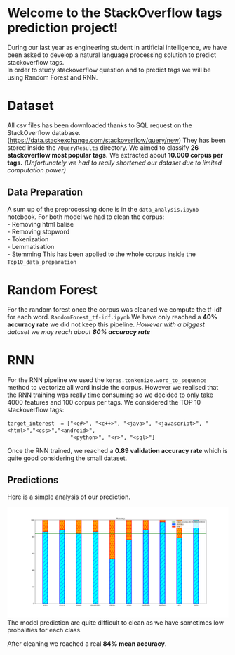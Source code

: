 # Welcome to the StackOverflow tags prediction project!

During our last year as engineering student in artificial intelligence, we have been asked to develop a natural language processing solution to predict stackoverflow tags.  
In order to study stackoverflow question and to predict tags we will be using Random Forest and RNN.


# Dataset

All csv files has been downloaded thanks to SQL request on the StackOverflow database. (https://data.stackexchange.com/stackoverflow/query/new)
They has been stored inside the `/QueryResults` directory.
We aimed to classify **26 stackoverflow most popular tags.** We extracted about **10.000 corpus per tags.**
*(Unfortunately we had to really shortened our dataset due to limited computation power)*
## Data Preparation

A sum up of the preprocessing done is in the `data_analysis.ipynb` notebook.
For both model we had to clean the corpus:
</br>	- Removing html balise
</br>	- Removing stopword
</br>	- Tokenization
</br>	- Lemmatisation
</br>	- Stemming
This has been applied to the whole corpus inside the `Top10_data_preparation`
# Random Forest
For the random forest once the corpus was cleaned we compute the tf-idf for each word. `RandomForest_tf-idf.ipynb`
We have only reached a **40% accuracy rate** we did not keep this pipeline.
*However with a biggest dataset we may reach about **80% accuracy rate***
# RNN

For the RNN pipeline we used the `keras.tonkenize.word_to_sequence` method to vectorize all word inside the corpus.
However we realised that the RNN training was really time consuming so we decided to only take 4000 features and 100 corpus per tags. 
We considered the TOP 10 stackoverflow tags:

    target_interest  = ["<c#>", "<c++>", "<java>", "<javascript>", "<html>","<css>","<android>",
                        "<python>", "<r>", "<sql>"]
Once the RNN trained, we reached a **0.89 validation accuracy rate** which is quite good considering the small dataset.

## Predictions

Here is a simple analysis of our prediction. 

![alt text](https://github.com/ArnaudFRANCOISE/StackOverflow_tags_prediction/blob/fea39a8f4c38a7e9539591b9d3c7a66f1c254376/RNN_model/Accuracy.png?raw=true)
The model prediction are quite difficult to clean as we have sometimes low probalities for each class.


After cleaning we reached a real **84% mean accuracy**.
